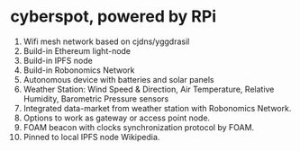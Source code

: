 # cyberspot, powered by RPi

1. Wifi mesh network based on cjdns/yggdrasil
2. Build-in Ethereum light-node
3. Build-in IPFS node
4. Build-in Robonomics Network
5. Autonomous device with batteries and solar panels
6. Weather Station: Wind Speed & Direction, Air Temperature, Relative Humidity, Barometric Pressure sensors
7. Integrated data-market from weather station with Robonomics Network.
8. Options to work as gateway or access point node.
9. FOAM beacon with clocks synchronization protocol by FOAM.
10. Pinned to local IPFS node Wikipedia.
